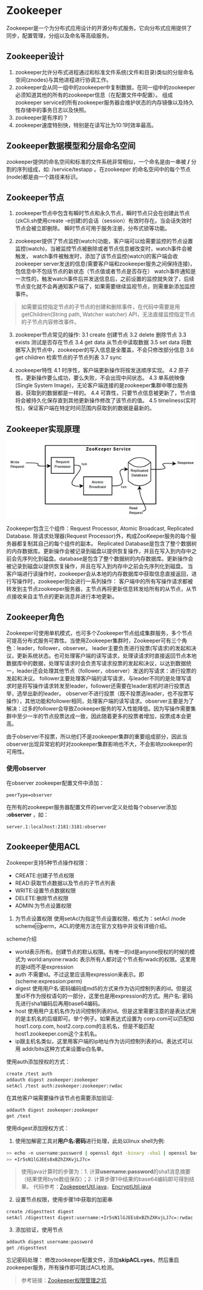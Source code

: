# Zookeeper

Zookeeper是一个为分布式应用设计的开源分布式服务。它向分布式应用提供了同步，配置管理，分组以及命名等高级服务。

## Zookeeper设计

1. zookeeper允许分布式进程通过和标准文件系统(文件和目录)类似的分层命名空间(znodes)与其他进程进行协调工作。
2. zookeeper会从同一组中的zookeeper中复制数据，在同一组中的zookeeper必须知道其他的所有的zookeeper信息（在配置文件中配置）。
组成zookeeper service的所有zookeeper服务器会维护状态的内存镜像以及持久性存储中的事务日志以及快照。
3. zookeeper是有序的？
4. zookeeper速度特别快，特别是在读写比为10:1时效率最高。

## Zookeeper数据模型和分层命名空间

zookeeper提供的命名空间和标准的文件系统非常相似，一个命名是由一串被 **/** 分割的序列组成，如: /service/testapp 。在zookeeper
的命名空间中的每个节点(node)都是由一个路径来标识。

## Zookeeper节点

1. zookeeper节点中包含有瞬时节点和永久节点，瞬时节点只会在创建此节点(zkCli.sh使用create -e创建)的会话（session）有效时存在。当会话失效时节点会被立即删除。
瞬时节点可用于服务注册，分布式锁等功能。

2. zookeeper提供了节点监控(watch)功能，客户端可以给需要监控的节点设置监控(watch)，当被监控节点被删除或者节点信息被改变时，watch事件会被触发，
watch事件被触发时，添加了该节点监控(watch)的客户端会收zookeeper server发送的信息(需要客户端和zookeeper服务之间保持连接)，包信息中不包括节点的新状态（节点值或者节点是否存在）
watch事件通知是一次性的，触发watch事件后并发送信息后，之前设置的监控就失效了，后续节点变化就不会再通知客户端了，如果需要继续监视节点，则需重新添加监控事件。

> 如需要监控指定节点的子节点的创建和删除事件，在代码中需要是用getChildren(String path, Watcher watcher) API，无法直接监控指定节点的子节点内容修改事件。

3. zookeeper节点常见的操作:
 3.1 create 创建节点
 3.2 delete 删除节点
 3.3 exists 测试是否存在节点
 3.4 get data 从节点中读取数据
 3.5 set data 将数据写入到节点中，zookeeper的写入信息是全覆盖，不会只修改部分信息
 3.6 get children 检索节点的子节点列表
 3.7 sync 

4. zookeeper特性
 4.1 时序性，客户端更新操作将按发送顺序实现。
 4.2 原子性，更新操作要么成功，要么失败，不会出现中间状态。
 4.3 单系统映像(Single System Image)，无论客户端连接的是zookeeper集群中哪台服务器，获取到的数据都是一样的。
 4.4 可靠性，只要节点信息被更新了，节点值将会被持久化保存直到其他更新操作修改了该节点的值。
 4.5 timeliness(实时性)，保证客户端在特定时间范围内获取到的数据是最新的。

## Zookeeper实现原理

![zookeeper components](./img/zkcomponents.jpg)

Zookeeper包含三个组件：Request Processor, Atomic Broadcast, Replicated Database.
除请求处理器(Request Processor)外，构成ZooKeeper服务的每个服务器都复制其自己的每个组件的副本。
Replicated Database是包含了整个数据树的内存数据库。更新操作会被记录到磁盘以提供恢复操作，并且在写入到内存中之前会先序列化到磁盘。database是包含了整个数据树的内存数据库。更新操作会被记录到磁盘以提供恢复操作，并且在写入到内存中之前会先序列化到磁盘。
当客户端进行读操作时，zookeeper会从本地的内存数据库中获取信息直接返回，进行写操作时，zookeeper则会进行一系列操作：
客户端中的所有写操作请求都被转发到主节点zookeeper服务器，主节点再将更新信息转发给所有的从节点，从节点接收来自主节点的更新消息并进行本地更新。

## Zookeeper角色

Zookeeper可使用单机模式，也可多个Zookeeper节点组成集群服务，多个节点可提高分布式服务可靠性。当使用Zookeeper集群时，Zookeeper可有三个角色：leader，follower，observer。
leader主要负责进行投票(写请求)的发起和决议，更新系统状态。也可处理客户端的读写请求，处理读请求时直接返回节点本地数据库中的数据，处理写请求时会负责写请求投票的发起和决议，以达到数据统一，leader还会处理其他节点（follower，observer）发送的写请求：进行投票的发起和决议。
follower主要处理客户端的读写请求，与leader不同的是处理写请求时是将写操作请求转发至leader，follower还需要在leader宕机时进行投票选举，选举出新的leader。
observer不进行投票（既不投票选leader，也不投票写操作），其他功能和follower相同，处理客户端的读写请求。observer主要是为了解决：过多的follower会导致Zookeeper服务的写入性能降低。因为写操作需要集群中至少一半的节点投票达成一致，因此随着更多的投票者增加，投票成本会更高。

由于observer不投票，所以他们不是zookeeper集群的重要组成部分，因此当observer出现异常宕机时对zookeeper集群影响也不大，不会影响zookeeper的可用性。

### 使用observer
在observer zookeeper配置文件中添加：
```
peerType=observer
```
在所有的zookeeper服务器配置文件的server定义处给每个observer添加 **:observer** ，如：
```
server.1:localhost:2181:3181:observer
```

## Zookeeper使用ACL

Zookeeper支持5种节点操作权限：
- CREATE:创建子节点权限
- READ:获取节点数据以及节点的子节点列表
- WRITE:设置节点数据权限
- DELETE:删除节点权限
- ADMIN:为节点设置权限

1. 为节点设置权限
使用setAcl为指定节点设置权限，格式为：setAcl /node scheme:id:perm，ACL的使用方法在官方文档中并没有详细介绍。

scheme介绍
- world表示所有。创建节点的默认权限。有唯一的id是anyone授权的时候的模式为 world:anyone:rwadc 表示所有人都对这个节点有rwadc的权限。这里用的是id而不是expression
- auth 不需要id。不过这里应该用expression来表示。即(scheme:expression:perm)
- digest 使用用户名:密码编码成md5的方式来作为访问控制列表的id。但是这里id不作为授权语句的一部分，这里也是用expression的方式。用户名: 密码先进行sha1编码后再用base64编码。
- host 使用用户主机名作为访问控制列表的id。但是这里需要注意的是表达式用的是主机名的后缀即可。举个例子。如果表达式设置为 corp.com可以匹配如host1.corp.com, host2.corp.com的主机名，但是不能匹配 host1.zookeeper.com这个主机名。
- ip跟主机名类似，这里用客户端的ip地址作为访问控制列表的id。表达式可以用 addr/bits这种方式来设置ip白名单。

使用auth添加授权的方式：
```
create /test auth
addauth digest zookeeper:zookeeper
setAcl /test auth:zookeeper:zookeeper:rwdac
```
在其他客户端需要操作该节点也需要添加验证:
```
addauth digest zookeeper:zookeeper
get /test
```

使用digest添加授权方式：

1. 使用加解密工具对**用户名:密码**进行处理，此处以linux shell为例:
``` sh
>> echo -n username:password | openssl dgst -binary -sha1 | openssl base64
>> +Ir5sN1lGJEEs8xBZhZXKvjLJ7c=
```

> 使用java计算时的步骤为：1. 计算**username:password**的sha1消息摘要（结果使用byte数组保存）；2. 计算步骤1中结果的base64编码即可得到结果。
> 代码参考：[ZookeeperUtil.java](https://github.com/junyu1991/zookeeper-study/blob/master/src/main/java/com/yujun/zookeeper/util/ZookeeperUtil.java)，[EncryptUtil.java](https://github.com/junyu1991/zookeeper-study/blob/master/src/main/java/com/yujun/zookeeper/util/EncryptUtil.java)

2. 设置节点权限，使用步骤1中获取的加密串
```
create /digesttest digest
setAcl /digesttest digest:username:+Ir5sN1lGJEEs8xBZhZXKvjLJ7c=:rwdac
```

3. 添加验证，使用节点
```
addauth digest username:password
get /digesttest
```

忘记密码处理：
修改zookeeper配置文件，添加**skipACL=yes**，然后重启zookeeper服务，所有操作即可跳过ACL检测。

> 参考链接：[Zookeeper权限管理之坑](https://www.jianshu.com/p/147ca2533aff)


